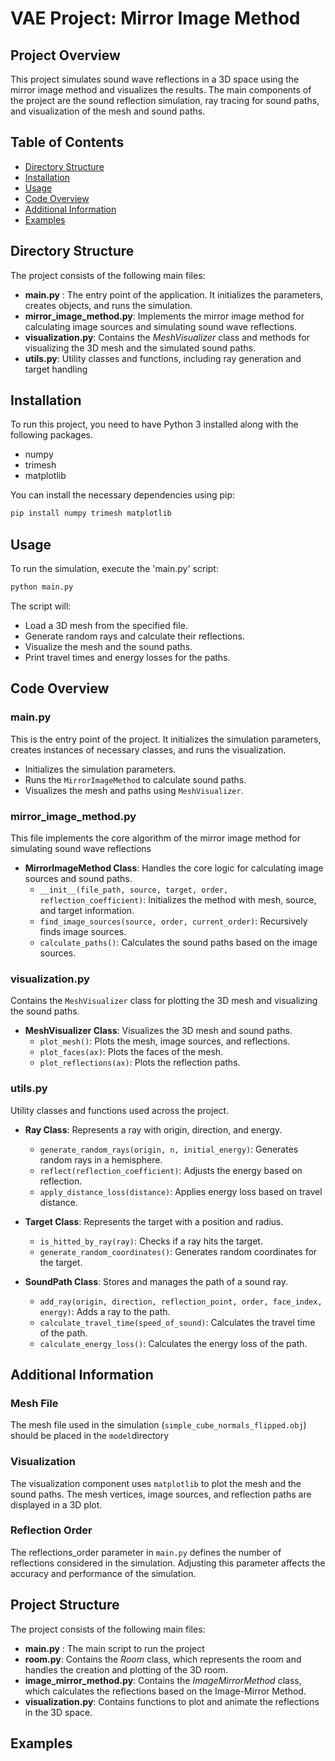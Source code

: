 # VAE Project: Mirror Image Method

## Project Overview
This project simulates sound wave reflections in a 3D space using the mirror image method and visualizes the results. The main components of the project are the sound reflection simulation, ray tracing for sound paths, and visualization of the mesh and sound paths.
## Table of Contents

- [Directory Structure](#directory-structure)
- [Installation](#installation)
- [Usage](#usage)
- [Code Overview](#code-overview)
- [Additional Information](#additional-information)
- [Examples](#examples)


## Directory Structure
The project consists of the following main files:
- **main.py** : The entry point of the application. It initializes the parameters, creates objects, and runs the simulation.
- **mirror_image_method.py**: Implements the mirror image method for calculating image sources and simulating sound wave reflections.
- **visualization.py**: Contains the *MeshVisualizer* class and methods for visualizing the 3D mesh and the simulated sound paths.
- **utils.py**: Utility classes and functions, including ray generation and target handling

## Installation

To run this project, you need to have Python 3 installed along with the following packages. 

- numpy
- trimesh
- matplotlib

You can install the necessary dependencies using pip:

```sh
pip install numpy trimesh matplotlib
```

## Usage

To run the simulation, execute the 'main.py' script:
```sh
python main.py
```
The script will:
- Load a 3D mesh from the specified file.
- Generate random rays and calculate their reflections.
- Visualize the mesh and the sound paths.
- Print travel times and energy losses for the paths.

## Code Overview
### main.py
This is the entry point of the project. It initializes the simulation parameters, creates instances of necessary classes, and runs the visualization.

- Initializes the simulation parameters.
- Runs the `MirrorImageMethod` to calculate sound paths.
- Visualizes the mesh and paths using `MeshVisualizer`.

### mirror_image_method.py
This file implements the core algorithm of the mirror image method for simulating sound wave reflections
- **MirrorImageMethod Class**: Handles the core logic for calculating image sources and sound paths.
    - `__init__(file_path, source, target, order, reflection_coefficient)`: Initializes the method with mesh, source, and target information.
    - `find_image_sources(source, order, current_order)`: Recursively finds image sources.
    - `calculate_paths()`: Calculates the sound paths based on the image sources.

### visualization.py
Contains the `MeshVisualizer` class for plotting the 3D mesh and visualizing the sound paths.
- **MeshVisualizer Class**: Visualizes the 3D mesh and sound paths.
  - `plot_mesh()`: Plots the mesh, image sources, and reflections.
  - `plot_faces(ax)`: Plots the faces of the mesh.
  - `plot_reflections(ax)`: Plots the reflection paths.

### utils.py
Utility classes and functions used across the project.
- **Ray Class**: Represents a ray with origin, direction, and energy.
  - `generate_random_rays(origin, n, initial_energy)`: Generates random rays in a hemisphere.
  - `reflect(reflection_coefficient)`: Adjusts the energy based on reflection.
  - `apply_distance_loss(distance)`: Applies energy loss based on travel distance.

- **Target Class**: Represents the target with a position and radius.
  - `is_hitted_by_ray(ray)`: Checks if a ray hits the target.
  - `generate_random_coordinates()`: Generates random coordinates for the target.

- **SoundPath Class**: Stores and manages the path of a sound ray.
  - `add_ray(origin, direction, reflection_point, order, face_index, energy)`: Adds a ray to the path.
  - `calculate_travel_time(speed_of_sound)`: Calculates the travel time of the path.
  - `calculate_energy_loss()`: Calculates the energy loss of the path.

## Additional Information
### Mesh File
The mesh file used in the simulation (`simple_cube_normals_flipped.obj`) should be placed in the `model`directory

### Visualization
The visualization component uses `matplotlib` to plot the mesh and the sound paths. The mesh vertices, image sources, and reflection paths are displayed in a 3D plot.

### Reflection Order
The reflections_order parameter in `main.py` defines the number of reflections considered in the simulation. Adjusting this parameter affects the accuracy and performance of the simulation.
## Project Structure

The project consists of the following main files:
- **main.py** : The main script to run the project
- **room.py**: Contains the *Room* class, which represents the room and handles the creation and plotting of the 3D room. 
- **image_mirror_method.py**: Contains the *ImageMirrorMethod* class, which calculates the reflections based on the Image-Mirror Method.
- **visualization.py**: Contains functions to plot and animate the reflections in the 3D space.

## Examples


